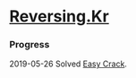 # [Reversing.Kr](http://reversing.kr/)

### Progress
2019-05-26 Solved [Easy Crack](./Easy_CrackMe).  